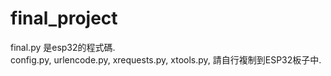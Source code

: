 # final_project
final.py 是esp32的程式碼.  
config.py, urlencode.py, xrequests.py, xtools.py, 請自行複制到ESP32板子中.



